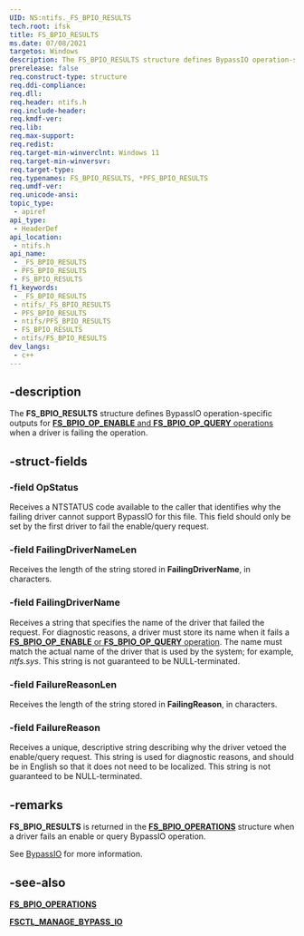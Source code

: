 ```yaml
---
UID: NS:ntifs._FS_BPIO_RESULTS
tech.root: ifsk
title: FS_BPIO_RESULTS
ms.date: 07/08/2021
targetos: Windows
description: The FS_BPIO_RESULTS structure defines BypassIO operation-specific outputs for FS_BPIO_OP_ENABLE and FS_BPIO_OP_QUERY operations when a driver is failing the operation.
prerelease: false
req.construct-type: structure
req.ddi-compliance: 
req.dll: 
req.header: ntifs.h
req.include-header: 
req.kmdf-ver: 
req.lib: 
req.max-support: 
req.redist: 
req.target-min-winverclnt: Windows 11
req.target-min-winversvr: 
req.target-type: 
req.typenames: FS_BPIO_RESULTS, *PFS_BPIO_RESULTS
req.umdf-ver: 
req.unicode-ansi: 
topic_type:
 - apiref
api_type:
 - HeaderDef
api_location:
 - ntifs.h
api_name:
 - _FS_BPIO_RESULTS
 - PFS_BPIO_RESULTS
 - FS_BPIO_RESULTS
f1_keywords:
 - _FS_BPIO_RESULTS
 - ntifs/_FS_BPIO_RESULTS
 - PFS_BPIO_RESULTS
 - ntifs/PFS_BPIO_RESULTS
 - FS_BPIO_RESULTS
 - ntifs/FS_BPIO_RESULTS
dev_langs:
 - c++
---
```


## -description

The **FS_BPIO_RESULTS** structure defines BypassIO operation-specific outputs for [**FS_BPIO_OP_ENABLE** and **FS_BPIO_OP_QUERY** operations](ne-ntifs-fs_bpio_operations.md) when a driver is failing the operation.

## -struct-fields

### -field OpStatus

Receives a NTSTATUS code available to the caller that identifies why the failing driver cannot support BypassIO for this file. This field should only be set by the first driver to fail the enable/query request.

### -field FailingDriverNameLen

Receives the length of the string stored in **FailingDriverName**, in characters.

### -field FailingDriverName

Receives a string that specifies the name of the driver that failed the request. For diagnostic reasons, a driver must store its name when it fails a [**FS_BPIO_OP_ENABLE** or **FS_BPIO_OP_QUERY** operation](ne-ntifs-fs_bpio_operations.md). The name must match the actual name of the driver that is used by the system; for example, *ntfs.sys*. This string is not guaranteed to be NULL-terminated.

### -field FailureReasonLen

Receives the length of the string stored in **FailingReason**, in characters.

### -field FailureReason

Receives a unique, descriptive string describing why the driver vetoed the enable/query request. This string is used for diagnostic reasons, and should be in English so that it does not need to be localized. This string is not guaranteed to be NULL-terminated.

## -remarks

**FS_BPIO_RESULTS** is returned in the [**FS_BPIO_OPERATIONS**](ne-ntifs-fs_bpio_operations.md) structure when a driver fails an enable or query BypassIO operation.

See [BypassIO](/windows-hardware/drivers/ifs/bypass.io) for more information.

## -see-also

[**FS_BPIO_OPERATIONS**](ne-ntifs-fs_bpio_operations.md)

[**FSCTL_MANAGE_BYPASS_IO**](ni-ntifs-fsctl_manage_bypass_io.md)
